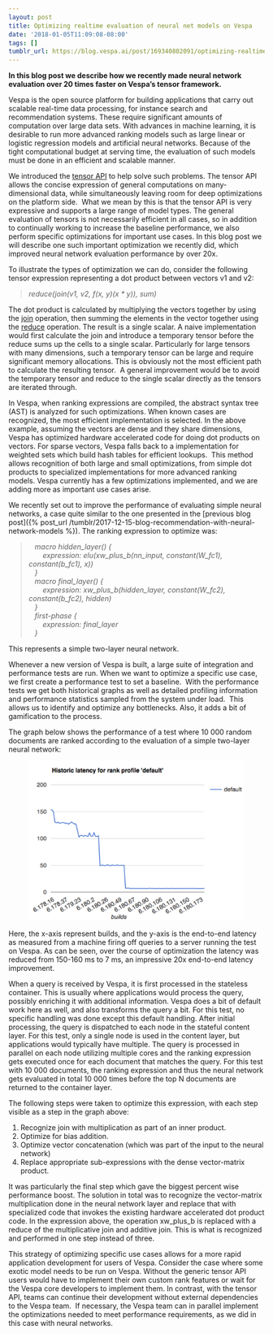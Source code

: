 ```yaml
---
layout: post
title: Optimizing realtime evaluation of neural net models on Vespa
date: '2018-01-05T11:09:08-08:00'
tags: []
tumblr_url: https://blog.vespa.ai/post/169340802091/optimizing-realtime-evaluation-of-neural-net
---
```

 **In this blog post we describe how we recently made neural network evaluation over 20 times faster on Vespa’s tensor framework.**

Vespa is the open source platform for building applications that carry out scalable real-time data processing, for instance search and recommendation systems. These require significant amounts of computation over large data sets. With advances in machine learning, it is desirable to run more advanced ranking models such as large linear or logistic regression models and artificial neural networks. Because of the tight computational budget at serving time, the evaluation of such models must be done in an efficient and scalable manner.

We introduced the [tensor API](http://docs.vespa.ai/en/tensor-user-guide.html) to help solve such problems. The tensor API allows the concise expression of general computations on many-dimensional data, while simultaneously leaving room for deep optimizations on the platform side. &nbsp;What we mean by this is that the tensor API is very expressive and supports a large range of model types. The general evaluation of tensors is not necessarily efficient in all cases, so in addition to continually working to increase the baseline performance, we also perform specific optimizations for important use cases. In this blog post we will describe one such important optimization we recently did, which improved neural network evaluation performance by over 20x.

To illustrate the types of optimization we can do, consider the following tensor expression representing a dot product between vectors v1 and v2:

> _reduce(join(v1, v2, f(x, y)(x \* y)), sum)_

The dot product is calculated by multiplying the vectors together by using the [join](http://docs.vespa.ai/en/reference/tensor.html#join) operation, then summing the elements in the vector together using the [reduce](http://docs.vespa.ai/en/reference/tensor.html#reduce) operation. The result is a single scalar. A naive implementation would first calculate the join and introduce a temporary tensor before the reduce sums up the cells to a single scalar. Particularly for large tensors with many dimensions, such a temporary tensor can be large and require significant memory allocations. This is obviously not the most efficient path to calculate the resulting tensor. &nbsp;A general improvement would be to avoid the temporary tensor and reduce to the single scalar directly as the tensors are iterated through.

In Vespa, when ranking expressions are compiled, the abstract syntax tree (AST) is analyzed for such optimizations. When known cases are recognized, the most efficient implementation is selected. In the above example, assuming the vectors are dense and they share dimensions, Vespa has optimized hardware accelerated code for doing dot products on vectors. For sparse vectors, Vespa falls back to a implementation for weighted sets which build hash tables for efficient lookups. &nbsp;This method allows recognition of both large and small optimizations, from simple dot products to specialized implementations for more advanced ranking models. Vespa currently has a few optimizations implemented, and we are adding more as important use cases arise.

We recently set out to improve the performance of evaluating simple neural networks, a case quite similar to the one presented in the [previous blog post]({% post_url /tumblr/2017-12-15-blog-recommendation-with-neural-network-models %}). The ranking expression to optimize was:

> _&nbsp; &nbsp;macro hidden\_layer() {  
> &nbsp; &nbsp; &nbsp; &nbsp;expression: elu(xw\_plus\_b(nn\_input, constant(W\_fc1), constant(b\_fc1), x))  
> &nbsp; &nbsp;}  
> &nbsp; &nbsp;macro final\_layer() {  
> &nbsp; &nbsp; &nbsp; &nbsp;expression: xw\_plus\_b(hidden\_layer, constant(W\_fc2), constant(b\_fc2), hidden)  
> &nbsp; &nbsp;}  
> &nbsp; &nbsp;first-phase {  
> &nbsp; &nbsp; &nbsp; &nbsp;expression: final\_layer  
> &nbsp; &nbsp;}_

This represents a simple two-layer neural network.

Whenever a new version of Vespa is built, a large suite of integration and performance tests are run. When we want to optimize a specific use case, we first create a performance test to set a baseline. &nbsp;With the performance tests we get both historical graphs as well as detailed profiling information and performance statistics sampled from the system under load. &nbsp;This allows us to identify and optimize any bottlenecks. Also, it adds a bit of gamification to the process.

The graph below shows the performance of a test where 10 000 random documents are ranked according to the evaluation of a simple two-layer neural network:

<figure data-orig-width="618" data-orig-height="459" class="tmblr-full"><img src="/assets/2018-01-05-optimizing-realtime-evaluation-of-neural-net/tumblr_inline_p15gyeO1cl1vpfrlb_540.png" alt="image" data-orig-width="618" data-orig-height="459"></figure>

Here, the x-axis represent builds, and the y-axis is the end-to-end latency as measured from a machine firing off queries to a server running the test on Vespa. As can be seen, over the course of optimization the latency was reduced from 150-160 ms to 7 ms, an impressive 20x end-to-end latency improvement.

When a query is received by Vespa, it is first processed in the stateless container. This is usually where applications would process the query, possibly enriching it with additional information. Vespa does a bit of default work here as well, and also transforms the query a bit. For this test, no specific handling was done except this default handling. After initial processing, the query is dispatched to each node in the stateful content layer. For this test, only a single node is used in the content layer, but applications would typically have multiple. The query is processed in parallel on each node utilizing multiple cores and the ranking expression gets executed once for each document that matches the query. For this test with 10 000 documents, the ranking expression and thus the neural network gets evaluated in total 10 000 times before the top N documents are returned to the container layer.

The following steps were taken to optimize this expression, with each step visible as a step in the graph above:

1. Recognize join with multiplication as part of an inner product.  
2. Optimize for bias addition.  
3. Optimize vector concatenation (which was part of the input to the neural network)  
4. Replace appropriate sub-expressions with the dense vector-matrix product.  

It was particularly the final step which gave the biggest percent wise performance boost. The solution in total was to recognize the vector-matrix multiplication done in the neural network layer and replace that with specialized code that invokes the existing hardware accelerated dot product code. In the expression above, the operation xw\_plus\_b is replaced with a reduce of the multiplicative join and additive join. This is what is recognized and performed in one step instead of three.

This strategy of optimizing specific use cases allows for a more rapid application development for users of Vespa. Consider the case where some exotic model needs to be run on Vespa. Without the generic tensor API users would have to implement their own custom rank features or wait for the Vespa core developers to implement them. In contrast, with the tensor API, teams can continue their development without external dependencies to the Vespa team. &nbsp;If necessary, the Vespa team can in parallel implement the optimizations needed to meet performance requirements, as we did in this case with neural networks.

